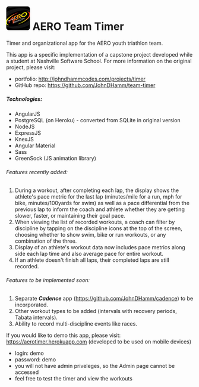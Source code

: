 # ![alt text](https://github.com/JohnDHamm/aero-timer/raw/master/client/img/icons/AERO_icon-github.png "AERO Timer") AERO Team Timer
Timer and organizational app for the AERO youth triathlon team.

This app is a specific implementation of a capstone project developed while a student at Nashville Software School. For more information on the original project, please visit:

* portfolio: http://johndhammcodes.com/projects/timer
* GitHub repo: https://github.com/JohnDHamm/team-timer

##### _Technologies:_
* AngularJS
* PostgreSQL (on Heroku) - converted from SQLite in original version
* NodeJS
* ExpressJS
* KnexJS
* Angular Material
* Sass
* GreenSock (JS animation library)

###### _Features recently added:_
1. During a workout, after completing each lap, the display shows the athlete's pace metric for the last lap (minutes/mile for a run, mph for bike, minutes/100yards for swim) as well as a pace differential from the previous lap to inform the coach and athlete whether they are getting slower, faster, or maintaining their goal pace.
2. When viewing the list of recorded workouts, a coach can filter by discipline by tapping on the discipline icons at the top of the screen, choosing whether to show swim, bike or run workouts, or any combination of the three.
3. Display of an athlete's workout data now includes pace metrics along side each lap time and also average pace for entire workout.
4. If an athlete doesn't finish all laps, their completed laps are still recorded.

###### _Features to be implemented soon:_
1. Separate **_Cadence_** app (https://github.com/JohnDHamm/cadence) to be incorporated.
2. Other workout types to be added (intervals with recovery periods, Tabata intervals).
3. Ability to record multi-discipline events like races.

If you would like to demo this app, please visit:
https://aerotimer.herokuapp.com (developed to be used on mobile devices)

* login: demo
* password: demo
* you will not have admin priveleges, so the Admin page cannot be accessed
* feel free to test the timer and view the workouts

